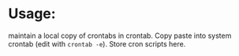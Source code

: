 # Usage:

maintain a local copy of crontabs in crontab. Copy paste into system crontab (edit with `crontab -e`). Store cron scripts here.


